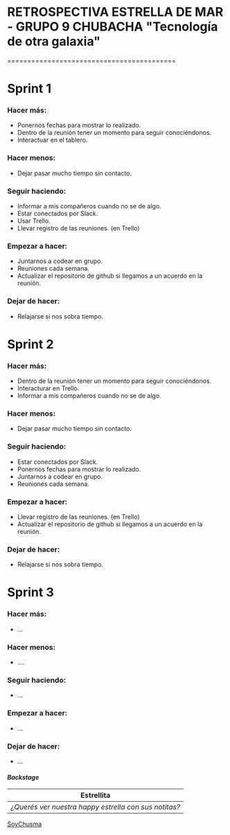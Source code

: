 # **RETROSPECTIVA ESTRELLA DE MAR - GRUPO 9 CHUBACHA "Tecnología de otra galaxia"**

==========================================

# Sprint 1

### **Hacer más:**

- Ponernos fechas para mostrar lo realizado.
- Dentro de la reunión tener un momento para seguir conociéndonos.
- Interactuar en el tablero.

### **Hacer menos:**

- Dejar pasar mucho tiempo sin contacto.

### **Seguir haciendo:**

- Informar a mis compañeros cuando no se de algo.
- Estar conectados por Slack.
- Usar Trello.
- Llevar registro de las reuniones. (en Trello)

### **Empezar a hacer:**

- Juntarnos a codear en grupo.
- Reuniones cada semana.
- Actualizar el repositorio de github si llegamos a un acuerdo en la reunión.

### **Dejar de hacer:**

- Relajarse si nos sobra tiempo.



# Sprint 2

### **Hacer más:**

- Dentro de la reunión tener un momento para seguir conociéndonos.
- Interacturar en Trello.
- Informar a mis compañeros cuando no se de algo.

### **Hacer menos:**

- Dejar pasar mucho tiempo sin contacto.

### **Seguir haciendo:**

- Estar conectados por Slack.
- Ponernos fechas para mostrar lo realizado.
- Juntarnos a codear en grupo.
- Reuniones cada semana.

### **Empezar a hacer:**

- Llevar registro de las reuniones. (en Trello)
- Actualizar el repositorio de github si llegamos a un acuerdo en la reunión.

### **Dejar de hacer:**

- Relajarse si nos sobra tiempo.



# Sprint 3

### **Hacer más:**

- ...

### **Hacer menos:**

- ....

### **Seguir haciendo:**

- ...

### **Empezar a hacer:**

- ...

### **Dejar de hacer:**

- ...

#### _Backstage_

| Estrellita                                            |
| ----------------------------------------------------- |
| _¿Querés ver nuestra happy estrella con sus notitas?_ |
[SoyChusma](https://jamboard.google.com/d/1CfQ5_MwVa0ECRG-j5WzafQ-ExpHkV2EDER56sI8WOm0/viewer?f=0)
